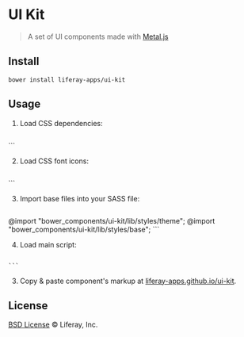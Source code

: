 # UI Kit

> A set of UI components made with [Metal.js](https://github.com/liferay/metal.js)

## Install

```
bower install liferay-apps/ui-kit
```

## Usage

1. Load CSS dependencies:

	```html
<link rel="stylesheet" href="bower_components/skeleton/css/normalize.css">
<link rel="stylesheet" href="bower_components/skeleton/css/skeleton.css">
	```

2. Load CSS font icons:

	```html
<link rel="stylesheet" href="bower_components/ui-kit/build/fonts/icon-12.css">
<link rel="stylesheet" href="bower_components/ui-kit/build/fonts/icon-16.css">
	```

3. Import base files into your SASS file:

	```css
@import "bower_components/ui-kit/lib/styles/theme";
@import "bower_components/ui-kit/lib/styles/base";
	```

4. Load main script:

	```html
<script src="vendor/ui-kit/build/scripts/ui-kit.js"></script>
	```

3. Copy & paste component's markup at [liferay-apps.github.io/ui-kit](http://liferay-apps.github.io/ui-kit/).

## License

[BSD License](http://opensource.org/licenses/BSD-2-Clause) © Liferay, Inc.
